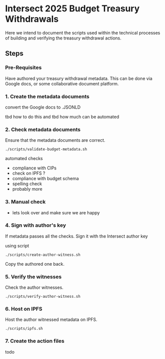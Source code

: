 # Intersect 2025 Budget Treasury Withdrawals


Here we intend to document the scripts used within the technical processes of building and verifying the treasury withdrawal actions.


## Steps

### Pre-Requisites

Have authored your treasury withdrawal metadata.
This can be done via Google docs, or some collaborative document platform.

### 1. Create the metadata documents

convert the Google docs to .JSONLD

tbd how to do this and tbd how much can be automated

### 2. Check metadata documents

Ensure that the metadata documents are correct.

```shell
./scripts/validate-budget-metadata.sh
```

automated checks
- compliance with CIPs
- check on IPFS ?
- compliance with budget schema
- spelling check
- probably more

### 3. Manual check

- lets look over and make sure we are happy

### 4. Sign with author's key

If metadata passes all the checks.
Sign it with the Intersect author key

using script

```shell
./scripts/create-author-witness.sh
```

Copy the authored one back.

### 5. Verify the witnesses

Check the author witnesses.

```shell
./scripts/verify-author-witness.sh
```

### 6. Host on IPFS

Host the author witnessed metadata on IPFS.

```shell
./scripts/ipfs.sh
```

### 7. Create the action files

todo
